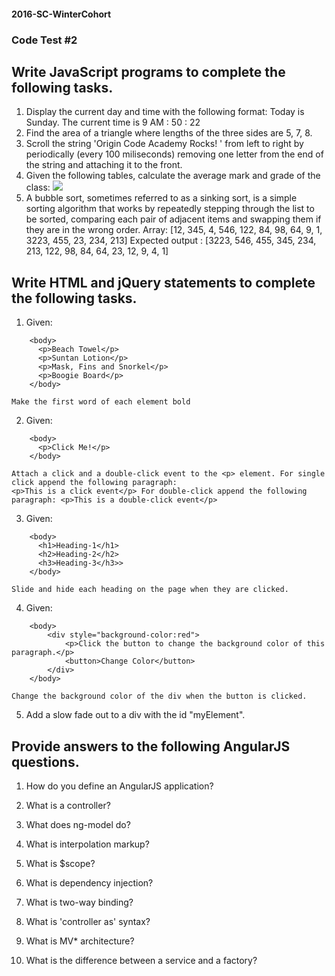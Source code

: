 #### 2016-SC-WinterCohort

### Code Test #2

## Write JavaScript programs to complete the following tasks.

1.  Display the current day and time with the following format:  Today is Sunday. The current time is 9 AM : 50 : 22
2.  Find the area of a triangle where lengths of the three sides are 5, 7, 8.
3.  Scroll the string 'Origin Code Academy Rocks! ' from left to right by periodically (every 100 miliseconds) removing one letter from the end of the string and attaching it to the front. 
4. Given the following tables, calculate the average mark and grade of the class:  <img src="http://imgur.com/YWNAOXa" />
5. A bubble sort, sometimes referred to as a sinking sort, is a simple sorting algorithm that works by repeatedly stepping through the list to be sorted, comparing each pair of adjacent items and swapping them if they are in the wrong order. 
Array: [12, 345, 4, 546, 122, 84, 98, 64, 9, 1, 3223, 455, 23, 234, 213]
Expected output : [3223, 546, 455, 345, 234, 213, 122, 98, 84, 64, 23, 12, 9, 4, 1]


## Write HTML and jQuery statements to complete the following tasks.

1.  Given:
```
	<body>
	  <p>Beach Towel</p>
	  <p>Suntan Lotion</p>
	  <p>Mask, Fins and Snorkel</p>
	  <p>Boogie Board</p>
	</body>
```
	Make the first word of each element bold

2. Given:
```
 	<body>
 	  <p>Click Me!</p>
 	</body>
 ```
 
 	Attach a click and a double-click event to the <p> element. For single click append the following paragraph: 
	<p>This is a click event</p> For double-click append the following paragraph: <p>This is a double-click event</p>

3. Given: 
```	
	<body>
 	  <h1>Heading-1</h1>
 	  <h2>Heading-2</h2>
 	  <h3>Heading-3</h3>>
 	</body>
```
	Slide and hide each heading on the page when they are clicked.

4. Given:
```
	<body>
		<div style="background-color:red"> 
			<p>Click the button to change the background color of this paragraph.</p> 
			<button>Change Color</button> 
		</div>
	</body>
```
	Change the background color of the div when the button is clicked.

5. 	Add a slow fade out to a div with the id "myElement".


## Provide answers to the following AngularJS questions.

1. How do you define an AngularJS application?

2. What is a controller?

3. What does ng-model do?

4. What is interpolation markup?

5. What is $scope?

6. What is dependency injection?

7. What is two-way binding?

8. What is 'controller as' syntax?

9. What is MV* architecture?

10. What is the difference between a service and a factory?